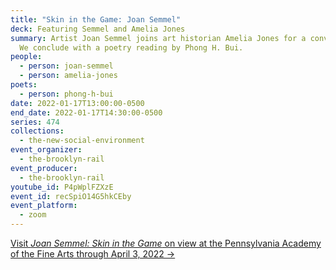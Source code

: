 ```yaml
---
title: "Skin in the Game: Joan Semmel"
deck: Featuring Semmel and Amelia Jones
summary: Artist Joan Semmel joins art historian Amelia Jones for a conversation.
  We conclude with a poetry reading by Phong H. Bui.
people:
  - person: joan-semmel
  - person: amelia-jones
poets:
  - person: phong-h-bui
date: 2022-01-17T13:00:00-0500
end_date: 2022-01-17T14:30:00-0500
series: 474
collections:
  - the-new-social-environment
event_organizer:
  - the-brooklyn-rail
event_producer:
  - the-brooklyn-rail
youtube_id: P4pWplFZXzE
event_id: recSpiO14G5hkCEby
event_platform:
  - zoom
---
```

[Visit *Joan Semmel: Skin in the Game* on view at the Pennsylvania Academy of the Fine Arts through April 3, 2022 →](https://www.pafa.org/museum/exhibitions/joan-semmel)